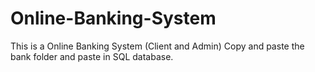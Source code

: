 # Online-Banking-System
This is a Online Banking System (Client and Admin)
Copy and paste the bank folder and paste in SQL database.
